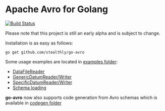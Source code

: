 Apache Avro for Golang
=====================

[![Build Status](https://travis-ci.org/stealthly/go-avro.svg?branch=master)](https://travis-ci.org/stealthly/go-avro)

Please note that this project is still an early alpha and is subject to change.

Installation is as easy as follows:

`go get github.com/stealthly/go-avro`

Some usage examples are located in [examples folder](https://github.com/stealthly/go-avro/tree/master/examples):

* [DataFileReader](https://github.com/stealthly/go-avro/blob/master/examples/data_file/data_file.go)
* [GenericDatumReader/Writer](https://github.com/stealthly/go-avro/blob/master/examples/generic_datum/generic_datum.go)
* [SpecificDatumReader/Writer](https://github.com/stealthly/go-avro/blob/master/examples/specific_datum/specific_datum.go)
* [Schema loading](https://github.com/stealthly/go-avro/blob/master/examples/load_schema/load_schema.go)


**go-avro** now also supports code generation from Avro schemas which is available in [codegen folder](https://github.com/stealthly/go-avro/tree/master/codegen)
